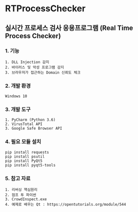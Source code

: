 # RTProcessChecker
## 실시간 프로세스 검사 응용프로그램 (Real Time Process Checker) 
### 1. 기능
    1. DLL Injection 감지 
    2. 바이러스 및 악성 프로그램 감지 
    3. 브라우저가 접근하는 Domain 신뢰도 체크
### 2. 개발 환경
    Windows 10
### 3. 개발 도구
    1. PyCharm (Python 3.6)
    2. VirusTotal API
    3. Google Safe Browser API
### 4. 필요 모듈 설치
    pip install requests
    pip install psutil
    pip install PyQt5
    pip install pyqt5-tools
### 5. 참고 자료
    1. 리버싱 핵심원리
    2. 점프 투 파이썬
    3. CrowdInspect.exe
    4. 예제로 배우는 Qt : https://opentutorials.org/module/544
